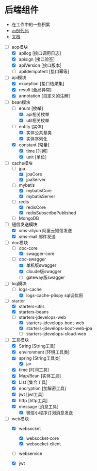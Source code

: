 # 后端组件
- 在工作中的一些积累
- [示例代码](https://github.com/en-o/jdevelops-boot-example)
- [文档](https://www.yuque.com/tanning/yg9ipo/)

* [ ] aop模块
    - [x] apilog [接口调用日志]
    - [x] apisign [接口验签]
    - [x] apiVersion [接口版本]
    - [ ] apiIdempotent [接口幂等]

* [ ] api模块
    - [x] exception [接口结果集]
    - [x] result [全局异常]
    - [x] annotation [自定义的注解]

* [ ] bean模块
    - [ ] enum [枚举]
        - [x] api相关枚举
        - [x] util相关枚举
    - [ ] entity [实体]
        - [x] 实体公共基类
        - [x] 实体序列化
    - [x] constant [常量]
        - [x] time [时间]
        - [x] unit [单位]

* [ ] cache模块
    - [ ] jpa
        - [x] jpaCore
        - [x] jpaServer
    - [ ] mybatis
        - [x] mybatisCore
        - [x] mybatisServer
    - [ ] redis
        - [x] redisCore
        - [x] redisSubscribePublished
    - [ ] MongoDB
* [ ] 短信发送模块
    - [x] sms-aliyun 阿里云短信发送
    - [x] sms-mail 邮件发送

* [ ] doc模块
    - [ ] doc-core
        - [x] swagger-core
    - [ ] doc-swagger
        - [x] 单机版swagger
        - [x] cloude版swagger
        - [ ] gateway版swagger

* [ ] log模块
    - [ ] logs-cache
        - [x] logs-cache-p6spy sql调优用

* [ ] starter
    - [x] starters-utils
    - [x] starters-beans
    - [ ] starters-jdevelops-web
        - [x] starters-jdevelops-boot-web
        - [x] starters-jdevelops-boot-web-jpa
        - [ ] starters-jdevelops-cloud-web

* [ ] 工具模块
    - [x] String [String工具]
    - [x] environment [环境工具类]
    - [x] spring [String工具类]
        - [x] jar
    - [x] time [时间工具]
    - [x] Map/Bean [实体工具]
    - [x] List [集合工具]
    - [x] encryption [加解密工具]
    - [x] jwt [jwt工具]
    - [x] http [http工具]
    - [x] message [消息工具]
        - [x] 微信小程序订阅消息发送

* [ ] web模块
    - [x] websocket
        - [x] websocket-core
        - [x] websocket-client
    - [ ] webservice
    - [x] jwt

    
    
    
    
